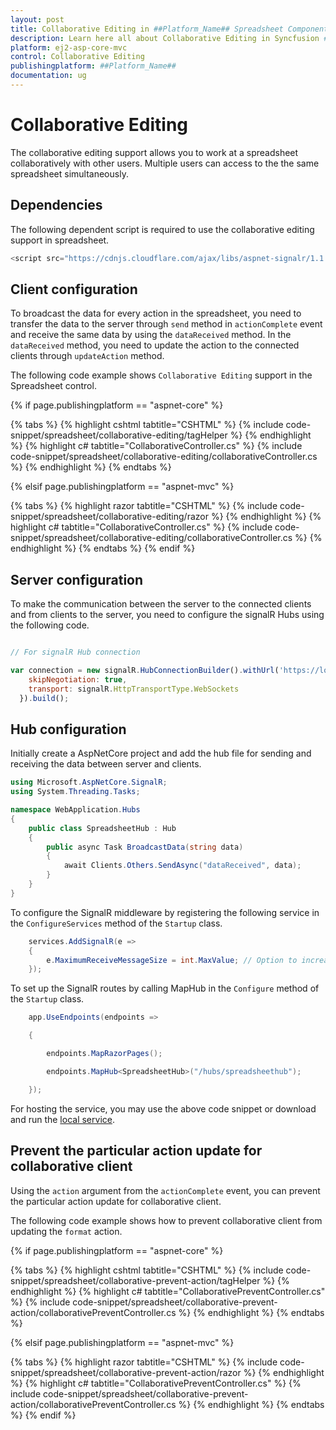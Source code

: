 ```yaml
---
layout: post
title: Collaborative Editing in ##Platform_Name## Spreadsheet Component
description: Learn here all about Collaborative Editing in Syncfusion ##Platform_Name## Spreadsheet component of Syncfusion Essential JS 2 and more.
platform: ej2-asp-core-mvc
control: Collaborative Editing
publishingplatform: ##Platform_Name##
documentation: ug
---
```



# Collaborative Editing

The collaborative editing support allows you to work at a spreadsheet collaboratively with other users. Multiple users can access to the the same spreadsheet simultaneously.

## Dependencies

The following dependent script is required to use the collaborative editing support in spreadsheet.

```js
<script src="https://cdnjs.cloudflare.com/ajax/libs/aspnet-signalr/1.1.4/signalr.js"></script>
```

## Client configuration

To broadcast the data for every action in the spreadsheet, you need to transfer the data to the server through `send` method in `actionComplete` event and receive the same data by using the `dataReceived` method. In the `dataReceived` method, you need to update the action to the connected clients through `updateAction` method.

The following code example shows `Collaborative Editing` support in the Spreadsheet control.

{% if page.publishingplatform == "aspnet-core" %}

{% tabs %}
{% highlight cshtml tabtitle="CSHTML" %}
{% include code-snippet/spreadsheet/collaborative-editing/tagHelper %}
{% endhighlight %}
{% highlight c# tabtitle="CollaborativeController.cs" %}
{% include code-snippet/spreadsheet/collaborative-editing/collaborativeController.cs %}
{% endhighlight %}
{% endtabs %}

{% elsif page.publishingplatform == "aspnet-mvc" %}

{% tabs %}
{% highlight razor tabtitle="CSHTML" %}
{% include code-snippet/spreadsheet/collaborative-editing/razor %}
{% endhighlight %}
{% highlight c# tabtitle="CollaborativeController.cs" %}
{% include code-snippet/spreadsheet/collaborative-editing/collaborativeController.cs %}
{% endhighlight %}
{% endtabs %}
{% endif %}



## Server configuration

To make the communication between the server to the connected clients and from clients to the server, you need to configure the signalR Hubs using the following code.

```js

// For signalR Hub connection

var connection = new signalR.HubConnectionBuilder().withUrl('https://localhost:44385/hubs/spreadsheethub', { // localhost from AspNetCore service
    skipNegotiation: true,
    transport: signalR.HttpTransportType.WebSockets
  }).build();

```

## Hub configuration

Initially create a AspNetCore project and add the hub file for sending and receiving the data between server and clients.

```c#
using Microsoft.AspNetCore.SignalR;
using System.Threading.Tasks;

namespace WebApplication.Hubs
{
    public class SpreadsheetHub : Hub
    {
        public async Task BroadcastData(string data)
        {
            await Clients.Others.SendAsync("dataReceived", data);
        }
    }
}
```

To configure the SignalR middleware by registering the following service in the `ConfigureServices` method of the `Startup` class.

```c#
    services.AddSignalR(e =>
    {
        e.MaximumReceiveMessageSize = int.MaxValue; // Option to increase message size for inserting image feature. By default, SignalR send messages up to 32 KB.
    });
```

To set up the SignalR routes by calling MapHub in the `Configure` method of the `Startup` class.

```c#
    app.UseEndpoints(endpoints =>

    {

        endpoints.MapRazorPages();

        endpoints.MapHub<SpreadsheetHub>("/hubs/spreadsheethub");

    });
```

For hosting the service, you may use the above code snippet or download and run the [local service](https://www.syncfusion.com/downloads/support/directtrac/general/ze/WebApplication1327152095).

## Prevent the particular action update for collaborative client

Using the `action` argument from the `actionComplete` event, you can prevent the particular action update for collaborative client.

The following code example shows how to prevent collaborative client from updating the `format` action.

{% if page.publishingplatform == "aspnet-core" %}

{% tabs %}
{% highlight cshtml tabtitle="CSHTML" %}
{% include code-snippet/spreadsheet/collaborative-prevent-action/tagHelper %}
{% endhighlight %}
{% highlight c# tabtitle="CollaborativePreventController.cs" %}
{% include code-snippet/spreadsheet/collaborative-prevent-action/collaborativePreventController.cs %}
{% endhighlight %}
{% endtabs %}

{% elsif page.publishingplatform == "aspnet-mvc" %}

{% tabs %}
{% highlight razor tabtitle="CSHTML" %}
{% include code-snippet/spreadsheet/collaborative-prevent-action/razor %}
{% endhighlight %}
{% highlight c# tabtitle="CollaborativePreventController.cs" %}
{% include code-snippet/spreadsheet/collaborative-prevent-action/collaborativePreventController.cs %}
{% endhighlight %}
{% endtabs %}
{% endif %}

